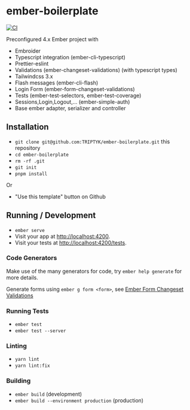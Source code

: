 # ember-boilerplate

[![CI](https://github.com/TRIPTYK/ember-boilerplate/actions/workflows/ci.yml/badge.svg?branch=main)](https://github.com/TRIPTYK/ember-boilerplate/actions/workflows/ci.yml)

Preconfigured 4.x Ember project with

- Embroider
- Typescript integration (ember-cli-typescript)
- Prettier-eslint
- Validations (ember-changeset-validations) (with typescript types)
- Tailwindcss 3.x
- Flash messages (ember-cli-flash)
- Login Form (ember-form-changeset-validations)
- Tests (ember-test-selectors, ember-test-coverage)
- Sessions,Login,Logout,... (ember-simple-auth)
- Base ember adapter, serializer and controller

## Installation

- `git clone git@github.com:TRIPTYK/ember-boilerplate.git` this repository
- `cd ember-boilerplate`
- `rm -rf .git`
- `git init`
- `pnpm install`

Or

- "Use this template" button on Github

## Running / Development

- `ember serve`
- Visit your app at [http://localhost:4200](http://localhost:4200).
- Visit your tests at [http://localhost:4200/tests](http://localhost:4200/tests).

### Code Generators

Make use of the many generators for code, try `ember help generate` for more details.

Generate forms using `ember g form <form>`, see [Ember Form Changeset Validations](https://github.com/TRIPTYK/ember-form-changeset-validations)

### Running Tests

- `ember test`
- `ember test --server`

### Linting

- `yarn lint`
- `yarn lint:fix`

### Building

- `ember build` (development)
- `ember build --environment production` (production)
